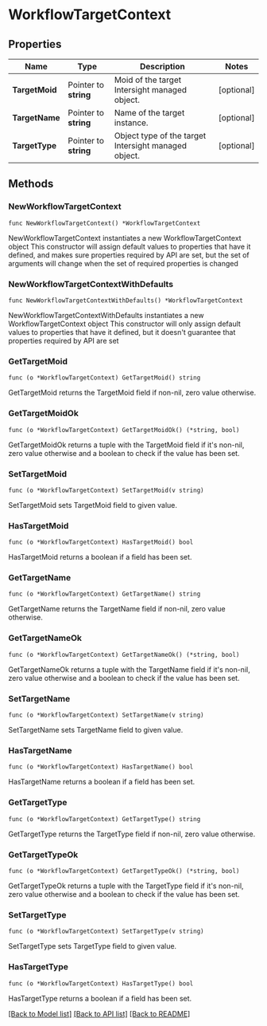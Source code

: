 # WorkflowTargetContext

## Properties

Name | Type | Description | Notes
------------ | ------------- | ------------- | -------------
**TargetMoid** | Pointer to **string** | Moid of the target Intersight managed object. | [optional] 
**TargetName** | Pointer to **string** | Name of the target instance. | [optional] 
**TargetType** | Pointer to **string** | Object type of the target Intersight managed object. | [optional] 

## Methods

### NewWorkflowTargetContext

`func NewWorkflowTargetContext() *WorkflowTargetContext`

NewWorkflowTargetContext instantiates a new WorkflowTargetContext object
This constructor will assign default values to properties that have it defined,
and makes sure properties required by API are set, but the set of arguments
will change when the set of required properties is changed

### NewWorkflowTargetContextWithDefaults

`func NewWorkflowTargetContextWithDefaults() *WorkflowTargetContext`

NewWorkflowTargetContextWithDefaults instantiates a new WorkflowTargetContext object
This constructor will only assign default values to properties that have it defined,
but it doesn't guarantee that properties required by API are set

### GetTargetMoid

`func (o *WorkflowTargetContext) GetTargetMoid() string`

GetTargetMoid returns the TargetMoid field if non-nil, zero value otherwise.

### GetTargetMoidOk

`func (o *WorkflowTargetContext) GetTargetMoidOk() (*string, bool)`

GetTargetMoidOk returns a tuple with the TargetMoid field if it's non-nil, zero value otherwise
and a boolean to check if the value has been set.

### SetTargetMoid

`func (o *WorkflowTargetContext) SetTargetMoid(v string)`

SetTargetMoid sets TargetMoid field to given value.

### HasTargetMoid

`func (o *WorkflowTargetContext) HasTargetMoid() bool`

HasTargetMoid returns a boolean if a field has been set.

### GetTargetName

`func (o *WorkflowTargetContext) GetTargetName() string`

GetTargetName returns the TargetName field if non-nil, zero value otherwise.

### GetTargetNameOk

`func (o *WorkflowTargetContext) GetTargetNameOk() (*string, bool)`

GetTargetNameOk returns a tuple with the TargetName field if it's non-nil, zero value otherwise
and a boolean to check if the value has been set.

### SetTargetName

`func (o *WorkflowTargetContext) SetTargetName(v string)`

SetTargetName sets TargetName field to given value.

### HasTargetName

`func (o *WorkflowTargetContext) HasTargetName() bool`

HasTargetName returns a boolean if a field has been set.

### GetTargetType

`func (o *WorkflowTargetContext) GetTargetType() string`

GetTargetType returns the TargetType field if non-nil, zero value otherwise.

### GetTargetTypeOk

`func (o *WorkflowTargetContext) GetTargetTypeOk() (*string, bool)`

GetTargetTypeOk returns a tuple with the TargetType field if it's non-nil, zero value otherwise
and a boolean to check if the value has been set.

### SetTargetType

`func (o *WorkflowTargetContext) SetTargetType(v string)`

SetTargetType sets TargetType field to given value.

### HasTargetType

`func (o *WorkflowTargetContext) HasTargetType() bool`

HasTargetType returns a boolean if a field has been set.


[[Back to Model list]](../README.md#documentation-for-models) [[Back to API list]](../README.md#documentation-for-api-endpoints) [[Back to README]](../README.md)


